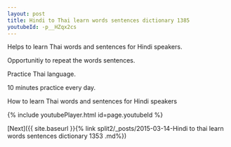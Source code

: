 ```yaml
---
layout: post
title: Hindi to Thai learn words sentences dictionary 1385 
youtubeId: -p__HZqx2cs
---
```

 
 
Helps to learn Thai words and sentences for Hindi speakers.

Opportunitiy to repeat the words sentences. 

Practice Thai language. 
 
10 minutes practice every day. 
 
How to learn Thai words and sentences for Hindi speakers 
 
{% include youtubePlayer.html id=page.youtubeId %}
 
 
[Next]({{ site.baseurl }}{% link  split2/_posts/2015-03-14-Hindi to thai learn words sentences dictionary 1353 .md%})
 
